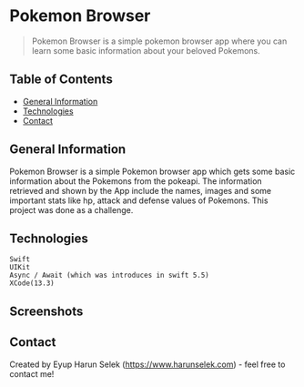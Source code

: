 #  Pokemon Browser
> Pokemon Browser is a simple pokemon browser app where you can learn some basic information about your beloved Pokemons.



## Table of Contents
* [General Information](#general-information)
* [Technologies](#technologies)
* [Contact](#contact)
  
## General Information
Pokemon Browser is a simple Pokemon browser app which gets some basic information about the Pokemons from the pokeapi. The information retrieved and shown by the App include the names, images and some important stats like hp, attack and defense values of Pokemons. This project was done as a challenge.

## Technologies
    Swift
    UIKit
    Async / Await (which was introduces in swift 5.5)
    XCode(13.3)
    
## Screenshots


## Contact
Created by Eyup Harun Selek (https://www.harunselek.com) - feel free to contact me!
